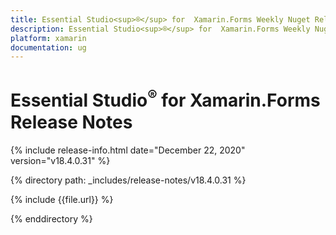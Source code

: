 ```yaml
---
title: Essential Studio<sup>®</sup> for  Xamarin.Forms Weekly Nuget Release Release Notes  
description: Essential Studio<sup>®</sup> for  Xamarin.Forms Weekly Nuget Release Release Notes  
platform: xamarin
documentation: ug
---
```


# Essential Studio<sup>®</sup> for  Xamarin.Forms  Release Notes  

{% include release-info.html date="December 22, 2020"  version="v18.4.0.31" %} 


{% directory path: _includes/release-notes/v18.4.0.31 %}

{% include {{file.url}} %}

{% enddirectory %}